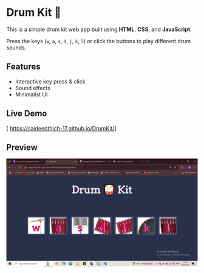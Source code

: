 # Drum Kit 🥁

This is a simple drum kit web app built using **HTML**, **CSS**, and **JavaScript**.

Press the keys (`w`, `a`, `s`, `d`, `j`, `k`, `l`) or click the buttons to play different drum sounds.

## Features
- Interactive key press & click
- Sound effects
- Minimalist UI

## Live Demo
[ https://saideepthich-17.github.io/DrumKit/]

## Preview
![Screenshot](images/DrumkitScreenshot.png)
